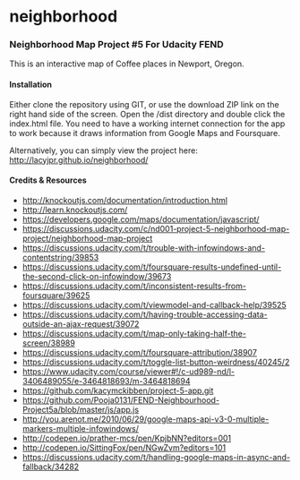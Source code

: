 # neighborhood

### Neighborhood Map Project #5 For Udacity FEND

This is an interactive map of Coffee places in Newport, Oregon.

#### Installation

Either clone the repository using GIT, or use the download ZIP link on the right hand side of the screen. Open the /dist directory and double click the index.html file. You need to have a working internet connection for the app to work because it draws information from Google Maps and Foursquare.

Alternatively, you can simply view the project here: http://lacyjpr.github.io/neighborhood/

#### Credits & Resources
* http://knockoutjs.com/documentation/introduction.html
* http://learn.knockoutjs.com/
* https://developers.google.com/maps/documentation/javascript/
* https://discussions.udacity.com/c/nd001-project-5-neighborhood-map-project/neighborhood-map-project
* https://discussions.udacity.com/t/trouble-with-infowindows-and-contentstring/39853
* https://discussions.udacity.com/t/foursquare-results-undefined-until-the-second-click-on-infowindow/39673
* https://discussions.udacity.com/t/inconsistent-results-from-foursquare/39625
* https://discussions.udacity.com/t/viewmodel-and-callback-help/39525
* https://discussions.udacity.com/t/having-trouble-accessing-data-outside-an-ajax-request/39072
* https://discussions.udacity.com/t/map-only-taking-half-the-screen/38989
* https://discussions.udacity.com/t/foursquare-attribution/38907
* https://discussions.udacity.com/t/toggle-list-button-weirdness/40245/2
* https://www.udacity.com/course/viewer#!/c-ud989-nd/l-3406489055/e-3464818693/m-3464818694
* https://github.com/kacymckibben/project-5-app.git
* https://github.com/Pooja0131/FEND-Neighbourhood-Project5a/blob/master/js/app.js
* http://you.arenot.me/2010/06/29/google-maps-api-v3-0-multiple-markers-multiple-infowindows/
* http://codepen.io/prather-mcs/pen/KpjbNN?editors=001
* http://codepen.io/SittingFox/pen/NGwZvm?editors=101
* https://discussions.udacity.com/t/handling-google-maps-in-async-and-fallback/34282





